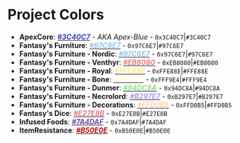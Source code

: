 # Project Colors
- **ApexCore**: [<span style="color:#3C40C7">_**#3C40C7**_</span>](https://www.colorhexa.com/3C40C7) - _AKA Apex-Blue_ - `0x3C40C7`|`#3C40C7` 
- **Fantasy's Furniture**: [<span style="color:#97C6E7">_**#97C6E7**_</span>](https://www.colorhexa.com/97C6E7) - `0x97C6E7`|`#97C6E7`
- **Fantasy's Furniture - Nordic**: [<span style="color:#97C6E7">_**#97C6E7**_</span>](https://www.colorhexa.com/97C6E7) - `0x97C6E7`|`#97C6E7`
- **Fantasy's Furniture - Venthyr**: [<span style="color:#EB8080">_**#EB8080**_</span>](https://www.colorhexa.com/EB8080) - `0xEB8080`|`#EB8080`
- **Fantasy's Furniture - Royal**: [<span style="color:#FFE88E">_**#FFE88E**_</span>](https://www.colorhexa.com/FFE88E) - `0xFFE88E`|`#FFE88E`
- **Fantasy's Furniture - Bone**: [<span style="color:#FFF9E4">_**#FFF9E4**_</span>](https://www.colorhexa.com/FFF9E4) - `0xFFF9E4`|`#FFF9E4`
- **Fantasy's Furniture - Dunmer**: [<span style="color:#94DC8A">_**#94DC8A**_</span>](https://www.colorhexa.com/94DC8A) - `0x94DC8A`|`#94DC8A`
- **Fantasy's Furniture - Necrolord**: [<span style="color:#B297E7">_**#B297E7**_</span>](https://www.colorhexa.com/B297E7) - `0xB297E7`|`#B297E7`
- **Fantasy's Furniture - Decorations**: [<span style="color:#FFD0B5">_**#FFD0B5**_</span>](https://www.colorhexa.com/FFD0B5) - `0xFFD0B5`|`#FFD0B5`
- **Fantasy's Dice**: [<span style="color:#E27E8B">_**#E27E8B**_</span>](https://www.colorhexa.com/E27E8B) - `0xE27E8B`|`#E27E8B`
- **Infused Foods**: [<span style="color:#7A4DAF">_**#7A4DAF**_</span>](https://www.colorhexa.com/7A4DAF) - `0x7A4DAF`|`#7A4DAF`
- **ItemResistance**: [<span style="color:#B50E0E">_**#B50E0E**_</span>](https://www.colorhexa.com/B50E0E) - `0xB50E0E`|`#B50E0E`
